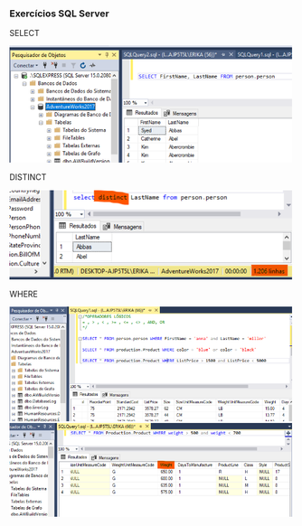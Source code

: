 <h3> Exercícios SQL Server </h3>

<p>SELECT</p>
<img src="./img/SELECT.png" width="500">
<p>DISTINCT</p>
<img src="./img/DISTINCT.png" width="500">
<p>WHERE </p>
<img src="./img/WHERE_Exemplos.png" width="500">
<img src="./img/WHERE1.png" width="500">
<!-- <img src="./img/WHERE2.png" width="500"> -->
